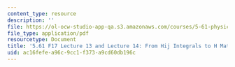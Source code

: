 ```yaml
---
content_type: resource
description: ''
file: https://ol-ocw-studio-app-qa.s3.amazonaws.com/courses/5-61-physical-chemistry-fall-2017/ac16fefea96c9cc1f373a9cd60db196c_MIT5_61F17_lec13_lec14.pdf
file_type: application/pdf
resourcetype: Document
title: '5.61 F17 Lecture 13 and Lecture 14: From Hij Integrals to H Matrices'
uid: ac16fefe-a96c-9cc1-f373-a9cd60db196c
---
```

